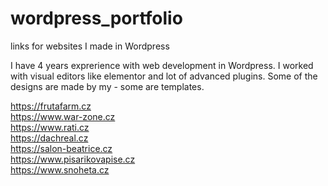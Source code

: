 # wordpress_portfolio
links for websites I made in Wordpress

I have 4 years exprerience with web development in Wordpress. I worked with visual editors like elementor and lot of advanced plugins. Some of the designs are made by my - some are templates. 


https://frutafarm.cz <br>
https://www.war-zone.cz <br>
https://www.rati.cz <br>
https://dachreal.cz <br>
https://salon-beatrice.cz <br>
https://www.pisarikovapise.cz <br>
https://www.snoheta.cz

